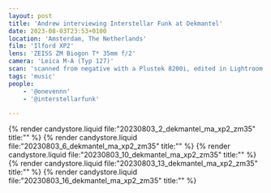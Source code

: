 ```yaml
---
layout: post
title: 'Andrew interviewing Interstellar Funk at Dekmantel'
date: 2023-08-03T23:53+0100
location: 'Amsterdam, The Netherlands'
film: 'Ilford XP2'
lens: 'ZEISS ZM Biogon T* 35mm f/2'
camera: 'Leica M-A (Typ 127)'
scan: 'scanned from negative with a Plustek 8200i, edited in Lightroom'
tags: 'music'
people: 
    - '@onevennn'
    - '@interstellarfunk'

---
```


{% render candystore.liquid file:"20230803_2_dekmantel_ma_xp2_zm35" title:"" %}
{% render candystore.liquid file:"20230803_6_dekmantel_ma_xp2_zm35" title:"" %}
{% render candystore.liquid file:"20230803_10_dekmantel_ma_xp2_zm35" title:"" %}
{% render candystore.liquid file:"20230803_13_dekmantel_ma_xp2_zm35" title:"" %}
{% render candystore.liquid file:"20230803_16_dekmantel_ma_xp2_zm35" title:"" %}